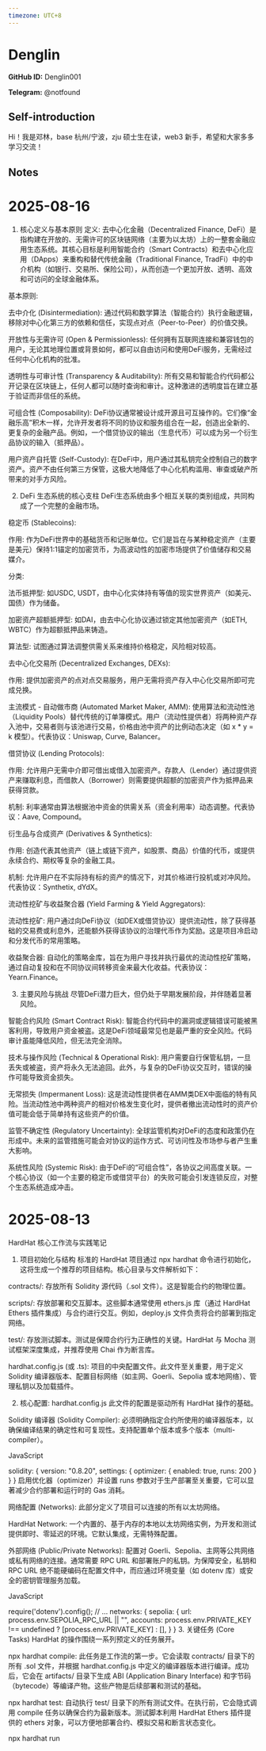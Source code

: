 ```yaml
---
timezone: UTC+8
---
```


# Denglin

**GitHub ID:** Denglin001

**Telegram:** @notfound

## Self-introduction

Hi！我是邓林，base 杭州/宁波，zju 硕士生在读，web3 新手，希望和大家多多学习交流！

## Notes

<!-- Content_START -->
# 2025-08-16

1. 核心定义与基本原则
定义:
去中心化金融（Decentralized Finance, DeFi）是指构建在开放的、无需许可的区块链网络（主要为以太坊）上的一整套金融应用生态系统。其核心目标是利用智能合约（Smart Contracts）和去中心化应用（DApps）来重构和替代传统金融（Traditional Finance, TradFi）中的中介机构（如银行、交易所、保险公司），从而创造一个更加开放、透明、高效和可访问的全球金融体系。

基本原则:

去中介化 (Disintermediation): 通过代码和数学算法（智能合约）执行金融逻辑，移除对中心化第三方的依赖和信任，实现点对点（Peer-to-Peer）的价值交换。

开放性与无需许可 (Open & Permissionless): 任何拥有互联网连接和兼容钱包的用户，无论其地理位置或背景如何，都可以自由访问和使用DeFi服务，无需经过任何中心化机构的批准。

透明性与可审计性 (Transparency & Auditability): 所有交易和智能合约代码都公开记录在区块链上，任何人都可以随时查询和审计。这种激进的透明度旨在建立基于验证而非信任的系统。

可组合性 (Composability): DeFi协议通常被设计成开源且可互操作的。它们像“金融乐高”积木一样，允许开发者将不同的协议和服务组合在一起，创造出全新的、更复杂的金融产品。例如，一个借贷协议的输出（生息代币）可以成为另一个衍生品协议的输入（抵押品）。

用户资产自托管 (Self-Custody): 在DeFi中，用户通过其私钥完全控制自己的数字资产。资产不由任何第三方保管，这极大地降低了中心化机构滥用、审查或破产所带来的对手方风险。

2. DeFi 生态系统的核心支柱
DeFi生态系统由多个相互关联的类别组成，共同构成了一个完整的金融市场。

稳定币 (Stablecoins):

作用: 作为DeFi世界中的基础货币和记账单位。它们是旨在与某种稳定资产（主要是美元）保持1:1锚定的加密货币，为高波动性的加密市场提供了价值储存和交易媒介。

分类:

法币抵押型: 如USDC, USDT，由中心化实体持有等值的现实世界资产（如美元、国债）作为储备。

加密资产超额抵押型: 如DAI，由去中心化协议通过锁定其他加密资产（如ETH, WBTC）作为超额抵押品来铸造。

算法型: 试图通过算法调整供需关系来维持价格稳定，风险相对较高。

去中心化交易所 (Decentralized Exchanges, DEXs):

作用: 提供加密资产的点对点交易服务，用户无需将资产存入中心化交易所即可完成兑换。

主流模式 - 自动做市商 (Automated Market Maker, AMM): 使用算法和流动性池（Liquidity Pools）替代传统的订单簿模式。用户（流动性提供者）将两种资产存入池中，交易者则与该池进行交易，价格由池中资产的比例动态决定（如 x * y = k 模型）。代表协议：Uniswap, Curve, Balancer。

借贷协议 (Lending Protocols):

作用: 允许用户无需中介即可借出或借入加密资产。存款人（Lender）通过提供资产来赚取利息，而借款人（Borrower）则需要提供超额的加密资产作为抵押品来获得贷款。

机制: 利率通常由算法根据池中资金的供需关系（资金利用率）动态调整。代表协议：Aave, Compound。

衍生品与合成资产 (Derivatives & Synthetics):

作用: 创造代表其他资产（链上或链下资产，如股票、商品）价值的代币，或提供永续合约、期权等复杂的金融工具。

机制: 允许用户在不实际持有标的资产的情况下，对其价格进行投机或对冲风险。代表协议：Synthetix, dYdX。

流动性挖矿与收益聚合器 (Yield Farming & Yield Aggregators):

流动性挖矿: 用户通过向DeFi协议（如DEX或借贷协议）提供流动性，除了获得基础的交易费或利息外，还能额外获得该协议的治理代币作为奖励。这是项目冷启动和分发代币的常用策略。

收益聚合器: 自动化的策略金库，旨在为用户寻找并执行最优的流动性挖矿策略，通过自动复投和在不同协议间转移资金来最大化收益。代表协议：Yearn.Finance。

3. 主要风险与挑战
尽管DeFi潜力巨大，但仍处于早期发展阶段，并伴随着显著风险。

智能合约风险 (Smart Contract Risk): 智能合约代码中的漏洞或逻辑错误可能被黑客利用，导致用户资金被盗。这是DeFi领域最常见也是最严重的安全风险。代码审计虽能降低风险，但无法完全消除。

技术与操作风险 (Technical & Operational Risk): 用户需要自行保管私钥，一旦丢失或被盗，资产将永久无法追回。此外，与复杂的DeFi协议交互时，错误的操作可能导致资金损失。

无常损失 (Impermanent Loss): 这是流动性提供者在AMM类DEX中面临的特有风险。当流动性池中两种资产的相对价格发生变化时，提供者撤出流动性时的资产价值可能会低于简单持有这些资产的价值。

监管不确定性 (Regulatory Uncertainty): 全球监管机构对DeFi的态度和政策仍在形成中。未来的监管措施可能会对协议的运作方式、可访问性及市场参与者产生重大影响。

系统性风险 (Systemic Risk): 由于DeFi的“可组合性”，各协议之间高度关联。一个核心协议（如一个主要的稳定币或借贷平台）的失败可能会引发连锁反应，对整个生态系统造成冲击。

# 2025-08-13

HardHat 核心工作流与实践笔记
1. 项目初始化与结构
标准的 HardHat 项目通过 npx hardhat 命令进行初始化，这将生成一个推荐的项目结构。核心目录与文件解析如下：

contracts/: 存放所有 Solidity 源代码（.sol 文件）。这是智能合约的物理位置。

scripts/: 存放部署和交互脚本。这些脚本通常使用 ethers.js 库（通过 HardHat Ethers 插件集成）与合约进行交互。例如，deploy.js 文件负责将合约部署到指定网络。

test/: 存放测试脚本。测试是保障合约行为正确性的关键。HardHat 与 Mocha 测试框架深度集成，并推荐使用 Chai 作为断言库。

hardhat.config.js (或 .ts): 项目的中央配置文件。此文件至关重要，用于定义 Solidity 编译器版本、配置目标网络（如主网、Goerli、Sepolia 或本地网络）、管理私钥以及加载插件。

2. 核心配置: hardhat.config.js
此文件的配置是驱动所有 HardHat 操作的基础。

Solidity 编译器 (Solidity Compiler):
必须明确指定合约所使用的编译器版本，以确保编译结果的确定性和可复现性。支持配置单个版本或多个版本（multi-compiler）。

JavaScript

solidity: {
  version: "0.8.20",
  settings: {
    optimizer: {
      enabled: true,
      runs: 200
    }
  }
}
启用优化器（optimizer）并设置 runs 参数对于生产部署至关重要，它可以显著减少合约部署和运行时的 Gas 消耗。

网络配置 (Networks):
此部分定义了项目可以连接的所有以太坊网络。

HardHat Network: 一个内置的、基于内存的本地以太坊网络实例，为开发和测试提供即时、零延迟的环境。它默认集成，无需特殊配置。

外部网络 (Public/Private Networks): 配置对 Goerli、Sepolia、主网等公共网络或私有网络的连接。通常需要 RPC URL 和部署账户的私钥。为保障安全，私钥和 RPC URL 绝不能硬编码在配置文件中，而应通过环境变量（如 dotenv 库）或安全的密钥管理服务加载。

JavaScript

require('dotenv').config();
// ...
networks: {
  sepolia: {
    url: process.env.SEPOLIA_RPC_URL || "",
    accounts: process.env.PRIVATE_KEY !== undefined ? [process.env.PRIVATE_KEY] : [],
  }
}
3. 关键任务 (Core Tasks)
HardHat 的操作围绕一系列预定义的任务展开。

npx hardhat compile:
此任务是工作流的第一步。它会读取 contracts/ 目录下的所有 .sol 文件，并根据 hardhat.config.js 中定义的编译器版本进行编译。成功后，它会在 artifacts/ 目录下生成 ABI (Application Binary Interface) 和字节码（bytecode）等编译产物。这些产物是后续部署和测试的基础。

npx hardhat test:
自动执行 test/ 目录下的所有测试文件。在执行前，它会隐式调用 compile 任务以确保合约为最新版本。测试脚本利用 HardHat Ethers 插件提供的 ethers 对象，可以方便地部署合约、模拟交易和断言状态变化。

npx hardhat run <script>:
执行 scripts/ 目录下的指定脚本。这是部署合约或与已部署合约进行编程交互的标准方式。通过 --network 标志，可以指定脚本在哪个网络上运行（例如，npx hardhat run scripts/deploy.js --network sepolia）。如果未指定网络，则默认在 HardHat Network 上运行。

4. 开发与调试：HardHat Network 的高级应用
HardHat Network 不仅仅是一个简单的本地节点，它提供了强大的调试功能。

console.log in Solidity:
HardHat 允许开发者直接在 Solidity 代码中使用 console.log。这是一个革命性的调试功能，允许在合约执行过程中打印变量值、地址和自定义消息到终端。这极大地简化了对复杂合约内部逻辑的调试，远比依赖事件（Events）或状态变量更为直接高效。

Solidity

import "hardhat/console.sol";
// ...
function _transfer(address from, address to, uint256 amount) internal {
    console.log("Transferring %s from %s to %s", amount, from, to);
    // ...
}
主网分叉 (Mainnet Forking):
通过在 hardhat.config.js 中进行简单配置，可以将 HardHat Network 配置为以太坊主网的一个分叉。这意味着它会复制主网的完整状态，使开发者可以在一个本地、快速的环境中，与部署在主网上的真实协议（如 Uniswap, Aave）进行交互和测试，而无需花费真实 Gas。这是进行集成测试和协议开发的标准实践。

5. 插件生态 (Plugin Ecosystem)
HardHat 的核心功能是轻量级的，其强大能力主要通过插件进行扩展。

@nomicfoundation/hardhat-toolbox: 一个集成的工具包，预装了最常用的插件，如 @nomicfoundation/hardhat-ethers (集成 Ethers.js), @nomicfoundation/hardhat-chai-matchers (提供 Chai 断言器) 等。

hardhat-etherscan: 自动化合约源码验证的工具。在部署后，通过简单命令即可将合约源代码和 ABI 上传到 Etherscan，增强透明度和可信度。

hardhat-gas-reporter: 在测试执行后，生成一份详细的 Gas 消耗报告，显示每个函数调用的 Gas 成本。这是优化合约性能、控制部署成本的关键工具。

solidity-coverage: 分析测试用例对 Solidity 代码的覆盖率，帮助识别未经测试的代码路径，提升合约的健壮性。

# 2025-08-12

## 一、 核心机制：恒定乘积做市商 (CPMM) 的确立与完善
### Uniswap v1 (发布于 2018年11月)

核心模型： 引入并验证了 x * y = k 的恒定乘积做市商模型。其中 x 和 y 分别代表流动性池中两种资产的数量，k 为恒定乘积。这个简洁的模型是去中心化交易所（DEX）领域的奠基性创新，允许任何人无需许可地创建流动性池并进行交易。

基本运作： 交易者与独立的流动性池合约进行交互，资产价格根据池中两种资产的比例自动确定。流动性提供者（LPs）通过向池中存入等值的两种资产来赚取交易手续费。

### Uniswap v2 (发布于 2020年5月)

核心模型： 继承并扩展了 v1 的 x * y = k 模型。 其核心数学逻辑保持不变，但通过架构优化使其更加强大和灵活。v2 的成功证明了此模型的鲁棒性和市场适应性。

## 二、 主要区别与 v2 的关键升级
### 1. 代币支持范围：从 "ETH 桥梁" 到 "任意 ERC20 交易对"
Uniswap v1：仅支持 ETH 与单一 ERC20 代币的交易对 (ETH-ERC20)

架构限制： 在 v1 中，以太币（ETH）是所有交易的强制性中间资产。每个流动性池都必须包含 ETH。

交易路径： 如果用户想用一种 ERC20 代币（如 DAI）兑换另一种（如 MKR），交易必须经过两步：DAI -> ETH，然后 ETH -> MKR。这导致了双倍的交易手续费（0.3% + 0.3%）和更高的 Gas 成本。

后果： 这极大地限制了资本效率和用户体验，使得 ETH 成为系统内的“高特权”资产。

Uniswap v2：支持任意 ERC20 代币之间的直接交易对 (ERC20-ERC20)

架构突破： 这是 v2 最重大的改进。它消除了 ETH 作为强制中介的限制，允许直接创建例如 DAI/USDC 或 WBTC/DAI 这样的流动性池。

交易路径： 用户可以直接在 DAI/USDC 池中完成一步兑换，只需支付一次交易手续费（0.3%）。

后果与影响：

资本效率提升： 交易者和套利者有了更直接、更便宜的交易路径。

降低滑点： 对于非 ETH 的主流资产对，直接池拥有更集中的流动性，从而降低了交易滑点。

生态扩展： 极大地促进了各类 ERC20 代币的流动性市场形成，奠定了 DeFi "乐高积木"的可组合性基础。

技术实现： 为了兼容 ERC20 标准并处理 ETH，v2 内部逻辑将原生 ETH 封装为 WETH (Wrapped ETH) 来进行处理，从而实现了与其他 ERC20 代币的统一对待。

### 2. 价格预言机 (Price Oracles) 的引入
Uniswap v1：无原生、抗操纵的价格预言机

问题： v1 的现货价格（Spot Price）极易受到单笔大额交易的瞬时操纵。因此，直接使用 v1 的价格作为其他 DeFi 协议的预言机是极其危险的。

Uniswap v2：引入时间加权平均价格 (TWAP) 预言机

创新功能： v2 开始在每个区块开始时，累积记录交易对的价格乘以该价格自上一区块以来存在的时间。

机制： 它不提供瞬时价格，而是提供一个在特定时间段内计算出的平均价格。外部应用可以通过查询两个不同时间点的累积值之差，来计算出该时间段内可靠的时间加权平均价。

影响： TWAP 对于短期价格操纵具有很强的抵抗力，使其成为一个相对安全、去中心化的价格信息来源。这一功能被众多借贷、衍生品等其他 DeFi 协议广泛集成，极大地增强了 Uniswap 作为 DeFi 生态核心基础设施的地位。

### 3. 闪电兑换 (Flash Swaps)
Uniswap v1：无此功能。

Uniswap v2：引入闪电兑换功能

机制描述： 允许用户“借出” Uniswap 池中的任意数量资产，并在同一个原子交易（Atomic Transaction）内使用它们，前提是在交易结束前，必须全额归还所借资产（或用交易对中的另一种资产支付）。

核心用例： 无资本套利。 交易者可以无需持有任何本金，即可利用不同 DEX 之间的价差进行套利。例如：在 Uniswap v2 闪电“借出” DAI，在另一个价格更低的交易所买入 DAI，然后将所借 DAI 归还给 Uniswap v2，净赚差价，这一切都在一笔交易中完成。

影响： 进一步提升了市场的价格发现效率，并为开发者创造了构建复杂金融策略的强大工具。

### 4. 协议费用 (Protocol Fee)
Uniswap v1： 0.3% 的交易费全部归流动性提供者所有。协议本身不收取任何费用。

Uniswap v2： 引入了一个可由治理开启的协议费用开关。交易费仍为 0.3%，但其中 0.25% 归 LP 所有，剩余的 0.05% (即总费用的 1/6) 可被发送到一个由 UNI 代币持有者控制的地址。这为协议的长期可持续发展和价值捕获提供了机制基础。

# 2025-08-11

## 一、 核心架构：从“多工厂合约”到“单例模式” (Singleton)
### Uniswap v3：工厂/池合约模式 (Factory/Pool Model)

架构描述： 在 v3 中，每一个流动性池（例如 ETH/USDC）都是一个独立部署的、拥有自己地址的智能合约。一个中心化的“工厂合约”（Factory Contract）负责创建和记录这些池合约。

后果与限制：

高昂的Gas成本： 创建新的流动性池需要部署一个全新的合约，此操作的 Gas 消耗巨大。对于多跳交易（Multi-hop Swaps），例如从 A -> B -> C，资产需要在不同的池合约之间进行实际的 transfer 调用，增加了交易的复杂性和 Gas 成本。

数据割裂： 每个池的数据和逻辑是相互隔离的，跨池操作（如流动性聚合、套利）的实现更为复杂。

### Uniswap v4：单例合约模式 (Singleton Architecture)

架构描述： v4 的革命性变革在于引入了“单例模式”。所有流动性池不再是独立的合约，而是被统一管理在一个核心的 PoolManager 合约中。每个池子只是这个单例合约中的一个数据状态。

优势与影响：

显著降低Gas成本： 创建一个新池不再是部署合约，而仅仅是在 PoolManager 中写入新的状态，据估计可节省高达 99% 的池创建 Gas 费用。多跳交易也变得极为高效，因为所有交易都在同一个合约内进行，中间步骤无需进行实际的代币转账，直到最终结算。

统一的会计系统： 随之而来的是“闪电记账”（Flash Accounting）系统。该系统在一个交易的生命周期内，只追踪净余额的变化（deltas）。只有在整个交易（可能包含多次兑换和流动性操作）结束时，才执行一次性的、最终的代幣轉移。这极大地优化了原子交易和复杂交易策略的 Gas 效率。

## 二、 核心功能创新：“集中流动性”的演进与“挂钩”的引入
### Uniswap v3：集中流动性 (Concentrated Liquidity)

核心理念： v3 的标志性创新。允许流动性提供者（LPs）将其资金集中在特定的价格区间内，而非传统的 (0, ∞)。

成就： 极大地提高了资本效率。LPs 可以在其预期的交易活跃区间内提供更深的流动性，从而获得更高的手续费收益。

局限性： 尽管功能强大，但其逻辑是硬编码（hard-coded）在协议核心中的。例如，手续费等级是预设的几个选项（0.05%, 0.3%, 1%），且池子的行为模式是固定的。这限制了进一步的创新和定制化。

### Uniswap v4：挂钩 (Hooks)

核心理念： 这是 v4 最具颠覆性的功能，它将 v3 的固化功能转变为一个可编程、可定制的平台。Hooks 是外部部署的、可以在流动性池生命周期关键节点（如：兑换前后、添加/移除流动性前后）被调用的智能合约。

v4 对 v3 的继承与超越： Uniswap v4 继承并保留了 v3 的集中流动性模型作为其基础。Hooks 是建立在集中流动性之上的一个强大扩展层。

功能与潜力：

动态费用（Dynamic Fees）： Hooks 允许创建根据市场波动率、交易量或其他外部数据自动调整手续费的池子，打破了 v3 固定的费用等级。

链上限价单/止损单： 通过在兑换前执行的 Hook，可以实现只在特定价格条件下才成交的复杂订单类型。

定制化 AMM 曲线： 开发者可以通过 Hooks 实现超越标准 x*y=k 模型的、具有特殊用途的自定义价格曲线。

防范 MEV（最大可提取价值）： 可设计在兑换前运行的 Hook，对疑似 MEV 交易收取额外费用或执行其他限制策略，从而保护普通用户。

与借贷协议的整合： 实现流动性头寸在交易池和借贷协议之间的自动转移，最大化资金利用率。

实现方式： 池的创建者可以选择为该池附加一个特定的 Hook 合约。该 Hook 合约的地址本身通过位运算编码了它希望在哪些回调函数（beforeSwap, afterSwap 等）上执行逻辑，这是一种高效且安全的设计。

## 三、 其他重要区别
### 手续费机制 (Fee Mechanism)

v3： 手续费由 LPs 手动领取。治理机制（UNI 持有者）可以投票开启对部分池子手续费的抽成。

v4： 手续费的收取和再投资可以被自动化。例如，Hook 可以设计成自动将赚取的手续费复投回流动性头寸中。此外，治理抽成的机制也得到了扩展，不仅可以针对交易费，也可以针对某些 Hook 可能引入的提现费等。

### 原生 ETH 支持 (Native ETH Support)

v3： 必须使用封装后的 WETH (Wrapped ETH) 来创建与 ETH 相关的交易对，这增加了用户的操作步骤和 Gas 成本。

v4： 重新引入了对原生 ETH 的直接支持。这得益于单例合约和闪电记账系统，简化了合约内部的逻辑，使得用户可以直接用 ETH 进行交易和提供流动性，降低了 Gas 费并改善了用户体验。

# 2025-08-10

### **1 状态机与计算引擎**

以太坊虚拟机（Ethereum Virtual Machine, EVM）是嵌入在每个以太坊完整节点中的核心组件。其本质上是一个完全隔离的沙盒化运行时环境，负责执行以太坊网络上的所有智能合约代码。

- **定义**：EVM是一个准图灵完备（Quasi-Turing Complete）的确定性状态机。它定义了以太坊协议中从一个区块到下一个区块状态转换的规则。
    - **确定性**：给定相同的初始状态和相同的输入（交易），EVM在任何节点上执行的结果都将完全一致。这是实现全网共识的基础。
    - **准图灵完备**：理论上，EVM可以执行任何可计算的程序。然而，其计算能力受到“Gas”机制的限制，以防止无限循环等问题耗尽网络资源，故称为“准”图灵完备。
- **功能**：EVM的主要职责是处理智能合约的部署和执行。它为开发者提供了一个可预测、安全且去中心化的计算平台，使其能够创建无需信任第三方即可自动执行的去中心化应用（DApps）。

---

### **2 EVM 架构与关键组件**

EVM采用基于栈（Stack-based）的架构，其设计简洁且高效，便于在不同硬件和操作系统上实现。主要组件包括：

- **栈 (Stack)**：
    - 一种后进先出（LIFO）的数据结构，用于存储操作的输入和输出。
    - 栈中每个元素的宽度为256位（32字节），这是为了高效处理以太坊原生的加密学计算（如Keccak-256哈希和椭圆曲线签名）。
    - 栈的最大深度为1024个元素，防止栈溢出攻击。所有操作码（Opcodes）都直接或间接地与栈进行交互。
- **内存 (Memory)**：
    - 一个线性的、可按字节寻址的读写空间。
    - 内存是非持久性的，其生命周期仅限于单次消息调用（Message Call）的执行期间。当合约执行结束时，内存中的内容会被销毁。
    - 主要用于临时存储数据，例如函数参数、动态数组以及在复杂计算中暂存变量。内存可以动态扩展，但扩展会消耗相应的Gas。
- **存储 (Storage)**：
    - 一个持久化的、键值对形式的存储空间，同样以256位为单位进行读写。
    - 存储是与每个合约账户关联的，其中的数据永久保存在以太坊区块链的状态中，除非被合约逻辑明确修改或删除。
    - 由于数据需要永久记录在所有节点上，存储操作是EVM中成本最高的操作之一。
- **程序计数器 (Program Counter, PC)**：
    - 一个指向当前将要执行的指令（操作码）的指针。在每次指令执行后，PC会自动递增，指向下一条指令，除非遇到跳转指令（`JUMP`, `JUMPI`）。
- **合约代码 (Contract Code)**：
    - 智能合约编译后生成的EVM字节码（Bytecode）。这段代码是只读的，在合约部署后不可更改。EVM逐条解释并执行这些字节码。

---

### **3 执行环境与指令集 (Opcodes)**

EVM的执行始于一笔交易。交易可以是简单的价值转移，也可以是触发合约代码执行的消息调用。

- **执行流程**：
    1. **初始化**：EVM根据交易内容创建一个新的执行环境，包括初始化内存、设置PC为0，并从交易的输入数据（Calldata）中加载参数。
    2. **指令循环**：EVM进入一个循环，不断读取PC指向的操作码，执行相应操作，并更新PC、栈、内存或存储。
    3. **终止**：执行会因以下原因终止：
        - 正常完成（`STOP`或`RETURN`指令）。
        - 异常终止（`REVERT`指令），状态回滚，但已消耗的Gas不退还。
        - 发生错误（如无效指令、栈溢出、Gas耗尽），状态回滚，Gas全部消耗。
- **操作码 (Opcodes)**：
    - EVM的指令集包含约140个操作码，每个操作码对应一个特定的底层操作。这些指令可被分为几大类：
        - **算术与逻辑运算**：`ADD`, `MUL`, `SUB`, `DIV`, `AND`, `OR`, `XOR`, `NOT`等。
        - **栈操作**：`PUSHx` (将1至32字节的数据压入栈顶), `POP`, `DUPx` (复制栈元素), `SWAPx` (交换栈元素)。
        - **内存操作**：`MLOAD` (从内存加载数据到栈), `MSTORE`, `MSTORE8` (将数据从栈写入内存)。
        - **存储操作**：`SLOAD` (从存储加载数据到栈), `SSTORE` (将数据从栈写入存储)。
        - **流程控制**：`JUMP`, `JUMPI` (有条件跳转)，用于实现循环和条件分支。
        - **环境信息**：`CALLER` (获取调用者地址), `CALLVALUE` (获取调用附带的ETH数量), `GASPRICE` (获取当前交易的Gas价格)。
        - **区块信息**：`BLOCKHASH`, `NUMBER`, `TIMESTAMP`等，用于获取当前区块的相关信息。
        - **合约交互**：`CREATE`, `CREATE2` (创建新合约), `CALL`, `DELEGATECALL`, `STATICCALL` (调用其他合约)。

# 2025-08-09

## 摘要
今天主要学习了GoLang，阅读了Go入门博客。
## 学习记录
1. rune数组
    1. 本质上就是 int32 数组。
    2. Go 中的字符串是以UTF-8编码的Bytes数组。UTF-8是一种可变长度的编码方式，如果是不同的语言，可能一个字符所占长度不一样。
    3. 如果想遍历字符串时，就会发现直接遍历可能不能正确得到一个一个的字符。
    4. 而rune就可以解决这个问题，使用int32足以保存世界上任意一种语言字符的 Unicode 码点。

| 特性 | rune | byte |
| --- | --- | --- |
| 本质 | int32 的别名 | uint8 的别名 |
| 表示 | 一个 Unicode 码点（一个“字符”） | 一个字节 |
| 大小 | 32位（4字节） | 8位（1字节） |
| 用途 | 处理 Unicode 字符，尤其适用于多语言文本 | 处理原始字节数据，如文件 I/O、网络数据流 |
1. Go的导出
    1. “导出”就是将一个标识符对外部可见的过程。
    2. 如果一个标识符（变量名、函数名、常量名、类型名、结构体字段名等）的首字母是大写的，那么它就是“导出的”（Exported），可以被其他包访问。
    3. 如果首字母是小写的，它就是“未导出的”（Unexported），只能在其定义的包内部使用。

|  | 首字母大写 (Exported) | 首字母小写 (Unexported) |
| --- | --- | --- |
| 可见性 | 对所有包可见 | 仅在定义的包内部可见 |
| 目的 | 作为包的公共 API | 作为包的内部实现细节 |
| 例子 | fmt.Println, http.Get, math.Pi | 包内部的辅助函数、私有状态变量 |
| 规则 | 供“外部”使用 | 仅供“内部”使用 |
1. defer
    1. 这个例子中，可以看到 defer 的执行顺序：后进先出。但是返回值并没有被修改，这是由于 Go 的返回机制决定的，执行 return 语句后，Go 会创建一个临时变量保存返回值，因此，defer 语句修改了局部变量 i，并没有修改返回值。那如果是有名的返回值呢？
        
        ```go
        functest()int {
        	i :=0
        deferfunc() {
        		fmt.Println("defer1")
        	}()
        deferfunc() {
        		i +=1
        		fmt.Println("defer2")
        	}()
        return i
        }
        
        funcmain() {
        	fmt.Println("return", test())
        }
        // defer2
        // defer1
        // return 0
        ```
        
    2. 这个例子中，返回值被修改了。对于有名返回值的函数，执行 return 语句时，并不会再创建临时变量保存，因此，defer 语句修改了 i，即对返回值产生了影响。
        
        ```go
        func test() (i int) {
        	i = 0
        	defer func() {
        		i += 1
        		fmt.Println("defer2")
        	}()
        	return i
        }
        
        func main() {
        	fmt.Println("return", test())
        }
        // defer2
        // return 1
        ```

# 2025-08-08

## 有关Tron

Tron，又称“波场”，最初作为基于Ethereum的代币而创建，最终在2018年迁移到自己的网络。

按照该过程的设计，投资者将Ethereum代币交易为Tron的TRX加密货币，又称“波场币”。（Ethereum代币随后被销毁。）

[**TRON**](https://www.okx.com/zh-hans/learn/what-is-tron-trx-your-complete-guide-to-the-disruptive-blockchain-network)钱包采用多重签名交易来帮助保护用户资产。

## 复盘经过

1. 地铁上刷小红书帖子，聊到最近比特币、以太坊大跌，贴主赔的非常惨。
2. 评论区有人发出自己钱包的所有提示词，说最近几天爆仓两次，不想玩了，还有130u放在钱包里，送给刷到的人。
3. 在OKX钱包中导入提示词，发现确实有130u。
4. 尝试转账到自己的钱包，但是提示TRX不足，需要补充TRX。
5. 这里感觉不太对劲（虽然本来就没有TRX），去看了欧意钱包的转账记录。
6. 发现转账都是成对的，比如转入了26TRX，那么不到一分钟后就会转出26TRX。
7. 基本可以确诊为诈骗，但是因为不太熟悉波场，觉得有可能是向那个地址转手续费（有点扯）。
8. 根据学长的建议，去看了TronScan
9. 在Google搜索类似内容，可以发现，在youtube上也有类似的骗术。

## Tron Scan

| 钱包地址 | TRuYbKRToTi43mF5519SyR2tcqDRsnRkyi |
| --- | --- |
| 实际Owner | TG7S1S2FuPPBs36j54XH1tuRcNnBA4ruBF |
| 中间地址1 | TV2b9PTQN7LM8GapyGujYqTZM18GSqzcbX |
| 中间地址2 | TQ5vtz2ixCDWzLTTPmFijvCwNrBDg8dJ1D |
| 中间地址3 | TJZBzbeeYnpiYt8jZkNMhZBDQn7e8Kqub5 |
| 最终收款地址 | TEFMHf1mWaQJFuvfsu2mmGULGSjcdPeLS7 |

赃款路线：

```mermaid
graph LR
	m(( )) ----> a
	a[TRuY...yi] --> b[TV2b...BF]
	o[TG7S...BF] --实际控制--o a
	b --> c[TQ5v...1D]
	c --> d[TJZB...b5]
	d --> e[TEFM..S7]
```

## 骗术解析

Tron钱包支持多重签名。对于一个多重签名钱包，创建者可以设置一个Threshold，并给所有私钥设置权重。

以阈值设置为5为例，如果要完成一笔交易，那么就需要 5个权重为1 的私钥签名；或者 1个权重为5 的私钥签名；或者 1个权重为2一个权重为3的私钥签名；总之只有参与签名的私钥权重之和要大于阈值，这笔交易才会确认完成，相当于转账才会被批准。然而，转入是不需要这个操作的。

于是，基于Tron网络的这个特性，骗子搭建了这个请君入瓮的骗局。

通常来说，骗子会公开钱包的助记词，然后号称钱包里有几百甚至上千u。此时，如果通过助记词恢复钱包，会发现确实有这些余额。就好像在马路上捡到钱了一样，大多数被骗者都会开始尝试把这些余额转到自己的账户中。

转账时候就会发现，钱包中的TRX不足以支付转u所需要的手续费。如果想把钱转出去，那就必须向钱包中转入一些TRX咯。

此时，如果真的转入了TRX，那就会发现：支付了手续费也不能把usdt转走，这笔交易需要其他人的签名；此外，如果想把TRX转出，同样也需要其他人的签名。在一两分钟之内，转到这个多签钱包的手续费就被骗子转走了。

# 2025-08-07

## 摘要

今日主要学习NFT相关内容。

## 学习内容

**1.1 定义**

非同质化代币 (Non-Fungible Token, NFT) 是一种记录在区块链（通常是公有链）上的独特数字标识符。它代表着对某一特定资产（数字或实体）的所有权或真实性证明。与比特币 (Bitcoin) 或以太坊 (Ethereum) 等同质化代币 (Fungible Tokens) 不同，每一个 NFT 都是独一无二、不可替代和不可分割的。

- **非同质化 (Non-Fungible)**：核心特性。一个 NFT 不能与另一个 NFT 等价交换，因为它们的元数据 (Metadata) 不同，代表的价值和资产也不同。这与美元或比特币等同质化资产形成对比，任何两个一美元或一比特币的价值都是相等的。
- **代币 (Token)**：在区块链上表示资产或权益的数字单位。NFT 是基于智能合约创建的一种代币。

**1.2 NFT 不是什么**

- **NFT 本身不是数字艺术品或文件**：NFT 是指向资产的元数据记录，存储在区块链上。实际的数字文件（如 JPEG、MP3、视频文件等）通常存储在链下 (off-chain) 的服务器或去中心化存储网络（如 IPFS 或 Arweave）上。NFT 包含了指向该文件位置的链接以及关于资产的描述信息。
- **不自动授予版权或知识产权**：购买一个 NFT 通常只意味着购买了该代币本身，代表了对特定版本资产的所有权记录。除非在销售条款或智能合约中明确规定，否则创作者仍然保留其作品的版权和知识产权。

**2.1 区块链与智能合约**

- **区块链 (Blockchain)**：NFT 存在于一个去中心化的、不可篡改的分布式账本上。最常见的 NFT 区块链是以太坊 (Ethereum)，但其他区块链如 Solana, Cardano, Tezos 和 Flow 也支持 NFT。区块链的去中心化特性确保了所有权记录的透明、安全和防篡改。
- **智能合约 (Smart Contracts)**：NFT 是通过在区块链上执行智能合约来“铸造” (Mint) 的。智能合约是自动执行、控制或记录法律相关事件和行为的计算机程序。对于 NFT 而言，智能合约定义了其独特性、所有权规则以及交易逻辑（例如，版税机制）。

**2.2 代币标准 (Token Standards)**

代币标准是确保不同平台和钱包之间互操作性的规则和功能集。

- **ERC-721**: 这是以太坊上第一个也是最广为人知的非同质化代币标准。
    - **核心特点**：每个代币都是绝对唯一的，拥有一个独一无二的 `tokenId`。
    - **实现方式**：每一个 ERC-721 代币都需要一个独立的智能合约进行部署和管理，这导致在批量创建或交易时成本较高（消耗更多的 Gas Fee）。
    - **适用场景**：数字艺术品、收藏品、虚拟土地等需要明确单个、独特资产所有权的场景。
- **ERC-1155**: 一种多代币标准，由 Enjin 团队开发，旨在提高效率和灵活性。
    - **核心特点**：一个智能合约可以同时管理多种类型的代币，包括同质化代币、非同质化代币甚至半同质化代币 (Semi-Fungible Tokens)。每个 `tokenId` 可以有多个副本。
    - **实现方式**：通过在一个合约中捆绑多个代币ID，极大地优化了批量铸造和交易的效率，显著降低了交易成本。
    - **适用场景**：游戏（例如，同一种类的剑可以有1000把，而一把传奇宝剑只有一个）、数字门票、捆绑资产销售等。

**2.3 铸造 (Minting) 流程**

铸造是将一个数字文件或资产转化为区块链上的数字资产（即 NFT）的过程。

1. **创建/选择资产**：创作者准备好他们想要代币化的数字文件。
2. **配置元数据**：定义 NFT 的属性，如名称、描述、以及指向链下文件的链接。
3. **上传至存储**：将数字文件上传到去中心化存储网络 (如 IPFS) 以确保其长期可访问性。
4. **部署智能合约**：通过 NFT 市场平台或直接与区块链交互，执行一个智能合约。
5. **支付交易费 (Gas Fee)**：在以太坊等网络上，需要支付一笔费用来补偿处理和验证交易所需的计算能源。
6. **记录在链**：交易被验证并添加到区块链的一个新区块中，NFT 由此正式创建并记录在创作者的钱包地址下。

**4.1 应用场景**

- **数字艺术 (Digital Art)**：为数字艺术家提供了一种验证其作品原创性和所有权的方式，并能通过智能合约中的版税条款在每次二次销售中获得收益。
- **收藏品 (Collectibles)**：如 NBA Top Shot (篮球精彩瞬间)、数字交易卡等。
- **游戏 (Gaming)**：游戏内的资产，如角色皮肤、武器、虚拟土地等，可以作为 NFT 存在，允许玩家真正拥有这些资产并在游戏之外进行交易。
- **虚拟世界与元宇宙 (Virtual Worlds & Metaverse)**：在 Decentraland 和 The Sandbox 等平台中，虚拟土地和物品以 NFT 的形式进行买卖。
- **身份验证与证书**：可用于代表域名 (e.g., Ethereum Name Service)、学历证书、会员资格和出席证明 (POAP - Proof of Attendance Protocol)。
- **票务 (Ticketing)**：利用 NFT 作为活动门票，可以有效防止伪造并为组织者和艺术家创造二次销售收入。

**5.1 环境影响**

- **工作量证明 (Proof-of-Work, PoW)**：早期，大多数 NFT 交易发生在基于 PoW 的以太坊上。PoW 机制需要大量的计算能力和能源消耗来验证交易，导致了显著的碳足迹。
- **权益证明 (Proof-of-Stake, PoS)**：2022年9月，以太坊成功完成了“合并” (The Merge)，从 PoW 转向 PoS 共识机制。PoS 机制通过验证者质押代币来保证网络安全，其能源消耗相比 PoW 大幅降低了约 99.95%。这极大地缓解了与以太坊 NFT 相关的环境问题。然而，其他 PoW 链上的 NFT 仍然存在高能耗问题。

**5.2 法律与版权问题**

- **所有权 vs. 知识产权**：如前述，购买 NFT 并不等同于获得了基础资产的版权。买家拥有的是代币，而不是复制、分发或创作衍生作品的权利。具体的权利由销售时的法律协议或智能合约条款决定。
- **侵权与欺诈**：存在未经授权将他人艺术品铸造成 NFT 进行销售的案例。这引发了复杂的版权侵权问题，因为法律框架仍在努力追赶技术的发展。
- **智能合约的法律效力**：智能合约中编码的规则（如版税）的法律强制执行能力仍在探索和界定中。

**5.3 市场波动性与风险**

NFT 市场具有高度投机性和波动性。资产价值主要由市场需求驱动，缺乏传统的估值模型，价格可能在短时间内经历剧烈波动。投资者和收藏家需对此有清醒的认识。

# 2025-08-06

## 摘要

本日除了阅读web3intern外，主要学习了稳定币相关内容。

## 学习内容

**1.1 定义**

稳定币是一种特殊的加密货币（Cryptocurrency），其核心设计目标是将其市场价值与某一“稳定”的链下资产或资产篮子进行锚定（Pegging）。最常见的锚定目标是法定货币（如美元），但也可以是大宗商品（如黄金）或其他金融工具。其根本目的在于克服主流加密货币（如比特币、以太坊）的剧烈价格波动性，从而在数字资产生态系统中扮演更可靠的价值尺度、交换媒介和价值储存手段。

**1.2 存在的核心意义**

稳定币旨在解决加密世界内部的核心矛盾：即去中心化资产的价值不稳定性。它的出现，为市场提供了以下关键功能：

- **交易媒介 (Medium of Exchange):** 为加密货币交易所提供了一个低波动性的计价和交易对，用户可以在不离开加密生态系统（即无需兑换为法币）的情况下，规避市场波动风险。
- **价值储存 (Store of Value):** 相较于其他加密资产，稳定币提供了一种短期内更可靠的财富保值工具。
- **计价单位 (Unit of Account):** 在去中心化金融（DeFi）协议中，贷款、衍生品和其他金融产品通常以稳定币计价，简化了复杂的金融计算。
- **连接传统金融 (TradFi) 与去中心化金融 (DeFi) 的桥梁:** 允许用户将法币价值无缝地引入链上世界，参与DeFi活动，如借贷、流动性挖矿等。

---

稳定币的分类主要依据其维持价格稳定的机制，即其背后的抵押品类型和管理方式。主要分为三类：

**2.1 法币抵押型稳定币 (Fiat-Collateralized Stablecoins)**

- **机制:** 这是最直接和最普遍的模式。一个中心化的实体（发行方）接收用户的法币（如美元），并将其存放在经审计的、受监管的金融机构（如银行）的储备账户中。随后，该实体在区块链上按1:1的比例铸造（Mint）相应数量的稳定币代币。用户赎回时，则执行相反流程：销毁（Burn）代币并返还法币。
- **价值锚定逻辑:** 其价值主张基于对发行方储备金的完全信任。理论上，每一个流通的稳定币代币背后，都有等值的法币资产作为支撑。
- **优点:**
    - **机制简单直观:** 容易被用户和监管机构理解。
    - **稳定性高:** 只要储备金充足且可兑付，其价格通常能精确维持在1:1。
- **缺点:**
    - **中心化风险:** 依赖于中心化发行方，存在操作风险、信用风险和破产风险。用户需要信任该实体不会挪用储备金。
    - **监管审查:** 作为连接法币世界的入口，这类稳定币发行方面临严格的金融监管、反洗钱（AML）和客户尽职调查（KYC）要求。
    - **透明度问题:** 储备金的构成和审计频率与质量一直是市场争议的焦点。
- **主要案例:**
    - **Tether (USDT):** 市场份额最大的稳定币，但其储备金透明度长期存在争议。
    - **USD Coin (USDC):** 由Circle公司发行，以更高的透明度和合规性著称，定期发布由顶级会计师事务所出具的储备金证明报告。

**2.2 加密资产抵押型稳定币 (Crypto-Collateralized Stablecoins)**

- **机制:** 此类稳定币通过在智能合约中锁定超额的加密资产（如ETH）作为抵押品来铸造。由于抵押品本身价格波动，必须进行“超额抵押”（Over-collateralization）。例如，用户可能需要锁定价值200美元的ETH，才能铸造出100美元的稳定币。如果抵押品价值因市场下跌而接近稳定币价值（例如，跌至150美元），系统会自动清算部分抵押品以偿还债务，从而保证稳定币的偿付能力。
- **价值锚定逻辑:** 价值由链上智能合约强制执行的、透明的、超额的加密资产储备来支撑。
- **优点:**
    - **去中心化:** 运行在区块链上，无需信任中心化实体，抗审查性强。
    - **透明度高:** 任何人都可以通过区块链浏览器实时核查抵押品的状况。
- **缺点:**
    - **资本效率低下:** 超额抵押占用了大量资金，降低了资本的利用率。
    - **系统性风险:** 在市场极端下跌行情中，可能因抵押品价值暴跌而引发大规模的连锁清算，导致系统崩溃和稳定币脱锚（De-pegging）。
    - **机制复杂性:** 对普通用户而言，理解清算线、抵押率等概念较为困难。
- **主要案例:**
    - **Dai (DAI):** 由MakerDAO协议创建，是最著名和最成功的去中心化稳定币。

**2.3 算法稳定币 (Algorithmic Stablecoins)**

- **机制:** 这是最具实验性且风险最高的一类。它不依赖任何直接的法币或加密资产抵押，而是通过一套算法和智能合约，根据市场供需关系自动调节代币的供应量，以维持其价格稳定在锚定目标。
- **常见模型:**
    1. **Rebase (供应量弹性模型):** 当币价 > $1 时，算法自动增加所有持币者钱包中的代币数量（正向Rebase），稀释其价值；当币价 < $1 时，则减少供应量（负向Rebase）。
    2. **Seigniorage (铸币税模型):** 通常采用双代币系统：一个为稳定币（如UST），另一个为权益/治理代币（如LUNA）。
        - 当稳定币价格 > $1 时，系统允许用户用权益代币铸造新的稳定币，套利行为会增加稳定币供应，使其价格回落。
        - 当稳定币价格 < $1 时，系统则鼓励用户销毁稳定币以铸造新的权益代幣，套利行为会减少稳定币供应，使其价格回升。
- **价值锚定逻辑:** 纯粹基于对未来增长和套利机会的预期，形成一种市场博弈。
- **优点 (理论上):**
    - **高度去中心化:** 无需任何形式的抵押品。
    - **资本效率极高:** 无需锁定资产。
- **缺点 (实践中):**
    - **极端脆弱性:** 极度依赖市场信心。一旦出现负面预期，很容易陷入“死亡螺旋”（Death Spiral）：稳定币脱锚 -> 市场恐慌抛售 -> 权益代币价值暴跌 -> 无法支撑稳定币价格 -> 进一步恐慌，直至系统崩溃。
    - **已被证伪的高风险:** Terra/UST的系统性崩溃（2022年5月）是算法稳定币模型脆弱性的最典型案例，造成了数百亿美元的价值蒸发。
- **主要案例:**
    - **TerraUSD (UST):** 已失败。
    - **Frax (FRAX):** 采用部分抵押、部分算法的混合模型，试图在稳定性和资本效率之间取得平衡。

---

**3.1 稳定币三元悖论 (The Stablecoin Trilemma)**

类似于宏观经济学中的“不可能三角”，稳定币设计也面临一个三元悖论，即一个协议很难同时实现以下三个目标：

1. **价格稳定 (Price Stability):** 精确锚定目标价值。
2. **去中心化 (Decentralization):** 摆脱对中心化机构的依赖。
3. **资本效率 (Capital Efficiency):** 无需或仅需少量抵押。
- **法币抵押型** 实现了 (1) 和 (3)，但牺牲了 (2)。
- **加密资产抵押型** 实现了 (1) 和 (2)，但牺牲了 (3)。
- **算法型** 试图实现 (2) 和 (3)，但往往在压力下无法维持 (1)。

**3.2 主要风险**

- **储备风险 (对于法币抵押型):** 储备金管理不善、资产流动性不足或发行方欺诈。
- **脱锚风险 (De-pegging Risk):** 任何类型的稳定币在极端市场条件下或因自身机制缺陷，都可能与其锚定资产脱钩。
- **系统性风险:** 头部稳定币（如USDT）已成为加密市场的核心基础设施，其任何不稳定性都可能引发整个市场的连锁反应和流动性危机。
- **监管风险:** 全球监管机构对稳定币带来的金融稳定、货币主权和投资者保护等问题日益关注。未来的监管政策可能对其运营模式产生重大影响。

**3.3 监管趋势**

各国政府和中央银行正积极研究和制定稳定币的监管框架。主要方向包括：

- 要求稳定币发行方必须持有银行牌照。
- 强制执行严格的储备金要求和透明度标准。
- 将稳定币纳入支付系统监管。
- 发展央行数字货币（CBDC）作为潜在的替代方案。

---

稳定币作为数字资产领域的一项关键创新，成功地解决了加密货币的波动性问题，成为了DeFi生态的基石和连接现实世界价值的桥梁。然而，不同类型的稳定币在去中心化程度、安全性和资本效率之间做出了不同的取舍，并各自面临着独特的风险。

未来，稳定币的发展将与监管框架的演进紧密相连。市场的焦点将持续集中在寻找一种能够平衡稳定、去中心化和资本效率的“圣杯”模型。同时，央行数字货币（CBDC）的出现，也将为数字货币领域带来新的竞争与合作格局。对稳定币内在机制和风险的深刻理解，是任何深入参与加密资产市场者的必备前提

# 2025-08-05

## 摘要

今日主要研究学习了借贷协议和闪电贷。

## 学习内容

### 借贷协议

**一、 核心收益机制分析**

Web3借贷协议的收入主要源于三大核心机制：**利率差收益、清算罚金收入**以及**辅助性费用收入**。这些机制共同构成了协议稳健的财务基础。

**1.1 利率差收益 (Interest Spread Revenue)**

借贷利差构成了协议最核心的收入来源。在此模型中，协议担当了去中心化的金融中介角色，从借款人支付的利息中按特定比例提取一部分作为协议收入，其余部分则分配给相应的流动性提供者（即贷方）。

为实现市场供需的动态均衡，协议普遍采用**算法驱动的动态利率模型**。该模型的核心变量为**资金利用率（Utilization Rate）**，即池内已借出资产与总资产的比例。利率与资金利用率呈明确的正相关关系：

- **低利用率区间**：利率随利用率增长平缓，以激励借贷活动。
- **高利用率区间**：当利用率超过一个预设的最优阈值（Kink），利率曲线斜率将急剧增大。此设计旨在抑制过度借贷行为并吸引新的流动性注入，以保障协议的流动性与偿付能力。

通过此机制，协议不仅能够有效调节市场供需，亦能确保稳定且可预测的利息收入。

**1.2 清算罚金收入 (Liquidation Penalty Revenue)**

为对冲信用风险，DeFi借贷协议强制要求借款人进行**超额抵押**。当市场剧烈波动导致抵押品市场价值跌破预设的**清算阈值（Liquidation Threshold）**时，协议将自动启动清算程序，以规避形成坏账的风险。

在清算过程中，第三方清算人（Liquidators）会代协议偿还借款人的债务，并被授权以低于市场价的折扣购得抵押品。此**价格折扣即为清算罚金**。协议通常会从清算罚金中抽取一部分作为收入，剩余部分则作为对清算人承担风险的激励。因此，清算罚金不仅是协议风险管理框架的关键组成部分，亦是其在市场高波动性环境下的重要补充性收入来源。

**1.3 辅助性费用收入 (Ancillary Fee Revenue)**

除上述两大主要收入来源外，协议还通过多元化的辅助性费用结构为其收益提供补充来源，主要包括：

- **交易手续费**：对用户的存款、取款、借款等链上操作收取固定或按比例计算的手续费。
- **闪电贷（Flash Loan）费用**：闪电贷是一种在单一原子交易内完成无抵押借款与还款的DeFi原生工具。协议通常对每笔闪电贷的名义本金收取固定比例（例如0.09%）的费用。鉴于其在套利、再融资和头寸调整中的广泛应用，该项费用构成了不容忽视的收入流。
- **其他服务费**：包括但不限于协议间集成、API调用等可能产生的其他服务性费用。

**二、 协议收入的分配与经济模型的可持续性**

协议所产生的总收入将依据其既定的经济模型进行战略性分配，以保障生态系统的长期稳健发展与价值捕获。主要分配路径如下：

- **流动性提供者激励**：绝大部分利息收入被直接分配给贷方，此为吸引资本、维系协议流动性的核心激励机制。
- **协议金库（Treasury）**：部分收入被划拨至协议金库，用以覆盖协议的研发、运营、安全审计及市场推广等相关成本，并作为协议未来发展的战略储备金。
- **代币经济学整合**：部分协议利用收入在二级市场进行其原生治理代币的回购与销毁（Buyback and Burn）。此举旨在制造通缩压力，以期提升代币的内在价值，进而使协议的长期价值与代币持有者的利益保持一致。
- **风险拨备**：特定比例的收入被注入安全模块或保险基金，用以在发生智能合约被利用或产生坏账等极端风险事件时，为受损用户提供一定程度的补偿。

**三、 风险因素与潜在挑战**

尽管收益模型设计精巧，Web3借贷协议的运营仍面临多重且严峻的挑战：

- **技术与安全风险**：智能合约的代码漏洞构成其根本性安全威胁，一旦被利用，可能导致灾难性的资金损失。
- **预言机（Oracle）依赖风险**：协议的清算机制高度依赖外部预言机所提供的价格数据。预言机的延迟、故障或被恶意操纵，均可能引发大规模的非正常清算，进而损害协议的稳健性与公信力。
- **系统性市场风险**：在极端市场环境下，抵押品价值的瀑布式下跌可能引致清算机制的系统性失灵与流动性枯竭，从而产生难以弥补的系统性坏账。
- **宏观与监管风险**：全球范围内针对去中心化金融的监管框架尚在演进之中，未来法律法规的高度不确定性可能对协议的运营模式及合规性构成重大挑战。

### 闪电贷

对闪电贷有了初步了解

闪电贷的关键在于**交易的原子性（Atomicity）**。在区块链上，一笔交易可以包含多个操作步骤。原子性保证了这笔交易中的所有操作要么**全部成功**，要么**全部失败**。

对于闪电贷而言，借款、使用资金和还款这三个步骤必须在**同一笔区块链交易**中完成。

这就意味着：

1. **借款人**从一个智能合约（借贷池）发起一笔闪电贷。
2. **智能合约**将资金（例如 10,000 ETH）借给借款人。
3. **借款人**立即使用这笔资金执行一系列预先设定好的操作（例如在不同的交易所之间进行套利）。
4. 在交易结束之前，**借款人**必须将借入的本金**外加一笔小额手续费**（通常为 0.09% 左右）归还给智能合约。

**如果借款人无法在交易结束前归还资金，整个交易就会失败回滚。** 区块链会撤销此前发生的所有操作，就好像这笔贷款从未发生过一样。对于贷方（智能合约）来说，它们的资金从未离开过金库，因此没有任何风险。

正是这种“要么还钱，要么交易作废”的机制，使得无抵押贷款成为可能。

### 闪电贷的主要用途

闪电贷为精通技术的交易者和开发者提供了高效利用资金的工具，主要应用场景包括：

1. **套利 (Arbitrage)**

这是最常见的用途。当同一种加密资产在不同的去中心化交易所（DEX）之间出现价差时，套利者可以：

- 通过闪电贷借入大量资产（如 WETH）。
- 在价格较低的交易所 A 买入另一种资产（如 DAI）。
- 在价格较高的交易所 B 卖出 DAI，换回更多的 WETH。
- 归还闪电贷本金和手续费，将剩余的 WETH 作为利润。
由于这一切都在一笔交易中完成，交易者无需自有资金即可实现巨额套利。

2. **更换抵押品 (Collateral Swapping)**

假设在一个借贷平台（如 Aave）上抵押了 ETH，借出了稳定币 USDC。如果现在 LINK 的价格前景更好，想把抵押品从 ETH 换成 LINK，但又不想先偿还 USDC 贷款。
使用闪电贷，你可以：

- 借一笔与债务等值的 USDC 闪电贷。
- 用这笔 USDC 偿还贷款，解锁被抵押的 ETH。
- 将解锁的 ETH 卖掉，换成 LINK。
- 将新的 LINK 存入平台作为抵押品。
- 从新的抵押品中借出 USDC，并立即归还闪电贷。

3. **利率互换 (Interest Rate Swapping)**

当在一个高利率的借贷协议中有一笔债务时，可以利用闪电贷将其无缝迁移到一个低利率的协议中，从而节省利息成本。

# 2025-08-04

# 2025-08-04

## 摘要

### **加密市场快讯与动态**

- **宏观与投资**：比特币可作为对冲货币贬值的工具。本周需注意大量代币解锁可能带来的市场波动。
- **项目进展**：Tether 正在开发自有区块链项目并已完成种子轮融资。稳定币发行商 Circle 也在进行新一轮融资，或与香港的稳定币计划有关

### **以太坊生态**

以太坊正值十周年，其作为“价值互联网”的目标是实现长期稳定运行。其架构和生态系统正持续进化：

1. **核心架构升级**：
    - **执行层 (EL)**：通过 EIP-1559 销毁机制，ETH 正在成为通缩资产（预计年销毁150万枚）。
    - **共识层 (CL)**：PoS 机制下的质押经济持续增长，质押率目标为40%，增强了网络安全性。
    - **数据可用性层 (DA)**：EIP-4844 (Blobs) 已大幅降低 Layer 2 成本，未来 Danksharding 旨在实现百万级 TPS 并将数据成本降低99%。
2. **主要赛道发展**：
    - **DeFi**：以太坊仍是 DeFi 中心（占全球TVL 65%）。核心协议如 Aave、Compound、Curve 保持稳固，而 Uniswap v4 的 “Hooks” 功能将带来高度可定制的流动性池。同时，现实世界资产（RWA）代币化，特别是美债代币化，正成为重要趋势。
    - **NFT 与元宇宙**：市场由 OpenSea 和 Blur 主导，创新应用如 Zora 的社交化 NFT 发行正在涌现。
    - **Layer 2 扩容**：Arbitrum 和 zkSync 分别在通用和隐私增强领域领先，共同支撑着以太坊生态的规模化扩展。

### **DeFi 协议创新：Uniswap v4 与借贷新模式**

- **Uniswap v4 革命性创新**：v4 的核心是通过 **“Hooks”（钩子）** 功能实现前所未有的定制化，允许开发者创建动态费用、链上订单簿等复杂功能。其全新的 **“Singleton”（单例）架构** 和 **“Flash Accounting”（闪电记账）** 系统将大幅降低 Gas 费用，提升资本效率。
- **DeFi 协议协同效应**：展现了 DeFi 协议间强大的组合性。例如，Aave 计划与 Uniswap v4 结合，允许用户抵押其 Uniswap v4 的 LP 仓位来借出稳定币 GHO。这种模式将原本“沉睡”的流动性资产转化为可以产生收益的抵押品，实现了协议间的共赢。

## 学习记录

### 周会

- 快讯
    - 比特币的投资价值与黄金类似，可以避免货币贬值风险。
    - 本周有大量的代币解锁。
    - GAIB将GPU代币化，但是这个主题并不是很新了。
    - Tether正在构建自己的区块链项目，现在完成了种子轮融资。
    - 圆币正在融资，可能与香港稳定币相关。
- 以太坊十周年
    - 作为价值互联网，在几十年或者上百年上都保持不宕机运行
    - 实时的zkvm和DAS扩容L1/L2
    - 共识层、block层、执行层的升级

### 以太坊架构

1. **执行层（EL）**
- **EVM虚拟机**：运行智能合约的沙盒环境，支持Solidity语言。
- **Gas机制**：EIP-1559引入基础费销毁（2025年销毁ETH达150万枚/年），通缩模型强化。

**2. 共识层（CL）**

- **信标链**：PoS核心，管理验证者与分片协调，质押门槛32 ETH（计划降至1 ETH）。
- **质押经济**：年化收益4-6%，质押率25%（目标40%），锁仓3200万ETH提升安全性。

**3. 数据可用性层（DA）**

- **Blob存储**：EIP-4844降低Layer2数据成本60%，Blobs 2.0将支持后量子安全。
- **分片技术（Danksharding）**：2027年目标实现百万TPS，数据成本降99%。

### 以太坊赛道

**1. DeFi（去中心化金融）**

- **规模**：TVL超2000亿美元，占全球DeFi 65%。
- **核心协议**：
    - **借贷**：Aave（超额抵押）、Compound（算法利率）
    - **DEX**：Uniswap V4（Hooks自定义池）、Curve（稳定币兑换）
    - **衍生品**：dYdX（永续合约）、Synthetix（合成资产）
- **趋势**：RWA（现实资产代币化）崛起，美债代币化规模120亿美元，年化收益4.5%。

**2. NFT与元宇宙**

- **市场**：OpenSea、Blur主导，交易量占全网80%。
- **创新场景**：
    - **社交NFT**：Zora平台支持作品碎片化发行。
    - **游戏资产**：Axie Infinity宠物、Sandbox虚拟土地。

**3. Layer2扩容方案**

| **类型** | **代表项目** | **TVL（2025）** | **特点** |
| --- | --- | --- | --- |
| Rollup | Arbitrum | 180亿美元 | EVM兼容，日活500万用户 |
| ZK-Rollup | zkSync | 120亿美元 | 隐私增强，适合机构应用 |
| Validium | StarkNet | 80亿美元 | 数据链下存储，成本最低 |

### **借贷协议收益模型**

**速记**：收益=利息+清算罚金+治理代币激励。

[什么是去中心化金融？ 去中心化金融的优势和作用](https://ethereum.org/zh/defi/)

**1. 经典模型（以Aave/Maker为例）**

- **存款利息**：用户存稳定币赚APY（如USDC 3-5%）。
- **借贷利差**：借DAI需付利息（部分分给存款人）。
- **清算收益**：抵押不足时，低价拍卖抵押品赚差价。

**2. 创新案例：Aave × Uniswap V4（2025年提案）**

- **玩法**：用户抵押Uniswap V4 LP头寸→借出GHO稳定币。
- **分润**：利息50%归Uniswap DAO → **协议联盟共赢**。
- **意义**：LP仓位从“沉睡资产”变“生息抵押品”💡

### Uniswap v4

Uniswap 作为去中心化金融（DeFi）领域的领军协议，其即将推出的第四个版本——Uniswap v4，预示着去中心化交易所（DEX）将迈入一个功能更强大、效率更高、定制化能力更强的全新时代。v4 的核心设计理念是通过引入名为“Hooks”（钩子）的强大功能，以及全新的“Singleton”（单例）架构和“Flash Accounting”（闪电记账）系统，极大地提升协议的灵活性和资本效率。

**核心创新：Hooks（钩子）**

Uniswap v4 最具破性的创新是 “Hooks” 的引入。Hooks 是外部智能合约，它们可以在流动性池生命周期的关键节点（例如，交易之前或之后、添加或移除流动性时）执行预设的逻辑代码。这为开发者和流动性提供者（LP）打开了前所未有的定制化大门，使其能够实现此前版本难以企及的复杂功能。

通过 Hooks，可以实现：

- **动态费用：** 根据市场波动性或其他链上数据实时调整交易费用，从而为 LP 创造更优的收益策略，并为交易者提供更具竞争力的价格。
- **链上订单类型：** 实现复杂的订单类型，如限价单、止损单和移动平均线（TWAMM）订单，而无需依赖中心化或链下服务。
- **自定义预言机：** 创建更复杂的、抗操纵的链上价格预言机。
- **流动性主动管理：** 自动化的流动性管理策略，例如在价格达到特定点位时自动重新平衡流动性。
- **整合其他协议：** 将借贷协议或其他 DeFi 应用的功能直接嵌入到 Uniswap 流动性池中。

值得注意的是，池子的创建者可以选择为其流动性池添加特定的 Hook。这意味着并非所有 v4 池都具有相同的功能，而是会形成一个多样化且充满创新的生态系统。


# 2025.07.31


<!-- Content_END -->
